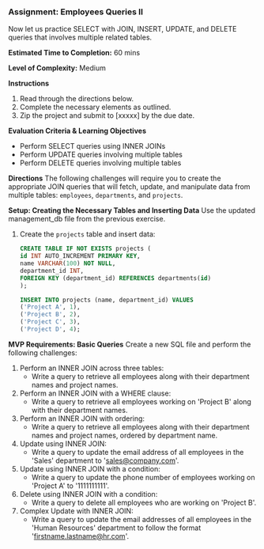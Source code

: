 ### Assignment: Employees Queries II

Now let us practice SELECT with JOIN, INSERT, UPDATE, and DELETE queries that involves multiple related tables.

**Estimated Time to Completion:** 60 mins

**Level of Complexity:** Medium

**Instructions**
1. Read through the directions below. 
2. Complete the necessary elements as outlined. 
3. Zip the project and submit to [xxxxx] by the due date.

**Evaluation Criteria & Learning Objectives**
- Perform SELECT queries using INNER JOINs
- Perform UPDATE queries involving multiple tables
- Perform DELETE queries involving multiple tables

**Directions**
The following challenges will require you to create the appropriate JOIN queries that will fetch, update, and manipulate data from multiple tables: `employees`, `departments`, and `projects`.

**Setup: Creating the Necessary Tables and Inserting Data**
Use the updated management_db file from the previous exercise.

1. Create the `projects` table and insert data:

    ```sql
    CREATE TABLE IF NOT EXISTS projects (
    id INT AUTO_INCREMENT PRIMARY KEY,
    name VARCHAR(100) NOT NULL,
    department_id INT,
    FOREIGN KEY (department_id) REFERENCES departments(id)
    );

    INSERT INTO projects (name, department_id) VALUES
    ('Project A', 1),
    ('Project B', 2),
    ('Project C', 3),
    ('Project D', 4);
    ```
**MVP Requirements: Basic Queries**
Create a new SQL file and perform the following challenges:

1. Perform an INNER JOIN across three tables:
    - Write a query to retrieve all employees along with their department names and project names.
2. Perform an INNER JOIN with a WHERE clause:
    - Write a query to retrieve all employees working on 'Project B' along with their department names.
3. Perform an INNER JOIN with ordering:
    - Write a query to retrieve all employees along with their department names and project names, ordered by department name.
4. Update using INNER JOIN:
    - Write a query to update the email address of all employees in the 'Sales' department to 'sales@company.com'.
5. Update using INNER JOIN with a condition:
    - Write a query to update the phone number of employees working on 'Project A' to '1111111111'.
6. Delete using INNER JOIN with a condition:
    - Write a query to delete all employees who are working on 'Project B'.
7. Complex Update with INNER JOIN:
    - Write a query to update the email addresses of all employees in the 'Human Resources' department to follow the format 'firstname.lastname@hr.com'.
